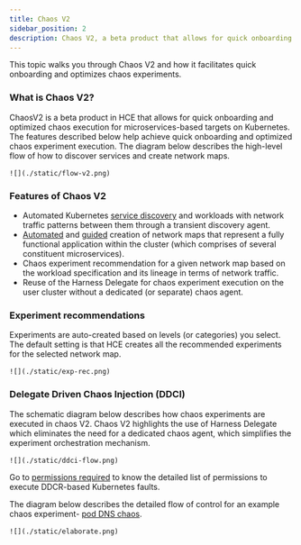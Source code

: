 ```yaml
---
title: Chaos V2
sidebar_position: 2
description: Chaos V2, a beta product that allows for quick onboarding and optimized chaos execution of experiments.
---
```


This topic walks you through Chaos V2 and how it facilitates quick onboarding and optimizes chaos experiments.

### What is Chaos V2?

ChaosV2 is a beta product in HCE that allows for quick onboarding and optimized chaos execution for microservices-based targets on Kubernetes.
The features described below help achieve quick onboarding and optimized chaos experiment execution.
The diagram below describes the high-level flow of how to discover services and create network maps.

    ![](./static/flow-v2.png)

### Features of Chaos V2
- Automated Kubernetes [service discovery](/docs/chaos-engineering/features/service-discovery/intro-service-discovery) and workloads with network traffic patterns between them through a transient discovery agent.
- [Automated](/docs/chaos-engineering/onboarding/guided-onboarding#choose-between-automatic-and-customizable-network-map-creation) and [guided](/docs/chaos-engineering/features/network-maps/intro-network-map#create-a-network-map) creation of network maps that represent a fully functional application within the cluster (which comprises of several constituent microservices).
- Chaos experiment recommendation for a given network map based on the workload specification and its lineage in terms of network traffic.
- Reuse of the Harness Delegate for chaos experiment execution on the user cluster without a dedicated (or separate) chaos agent.

### Experiment recommendations
Experiments are auto-created based on levels (or categories) you select. The default setting is that HCE creates all the recommended experiments for the selected network map.

    ![](./static/exp-rec.png)

### Delegate Driven Chaos Injection (DDCI)

The schematic diagram below describes how chaos experiments are executed in chaos V2. Chaos V2 highlights the use of Harness Delegate which eliminates the need for a dedicated chaos agent, which simplifies the experiment orchestration mechanism.

    ![](./static/ddci-flow.png)

Go to [permissions required](/docs/chaos-engineering/features/chaos-v2/permissions) to know the detailed list of permissions to execute DDCR-based Kubernetes faults.

The diagram below describes the detailed flow of control for an example chaos experiment- [pod DNS chaos](/docs/chaos-engineering/chaos-faults/kubernetes/pod/pod-dns-error).

    ![](./static/elaborate.png)
